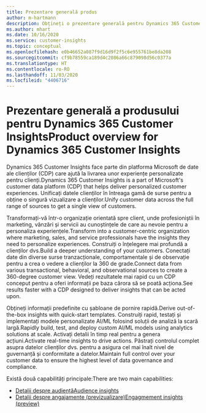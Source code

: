 ```yaml
---
title: Prezentare generală produs
author: m-hartmann
description: Obțineți o prezentare generală pentru Dynamics 365 Customer Insights și capacitățile sale.
ms.author: mhart
ms.date: 10/16/2020
ms.service: customer-insights
ms.topic: conceptual
ms.openlocfilehash: e0b46652a087f9d16d9f2f5c6e955761be8da208
ms.sourcegitcommit: cf9b78559ca189d4c2086a66c879098d56c0377a
ms.translationtype: HT
ms.contentlocale: ro-RO
ms.lasthandoff: 11/03/2020
ms.locfileid: "4406716"
---
```

# <a name="product-overview-for-dynamics-365-customer-insights"></a><span data-ttu-id="71aa3-103">Prezentare generală a produsului pentru Dynamics 365 Customer Insights</span><span class="sxs-lookup"><span data-stu-id="71aa3-103">Product overview for Dynamics 365 Customer Insights</span></span>

<span data-ttu-id="71aa3-104">Dynamics 365 Customer Insights face parte din platforma Microsoft de date ale clienților (CDP) care ajută la livrarea unor experiențe personalizate pentru clienți.</span><span class="sxs-lookup"><span data-stu-id="71aa3-104">Dynamics 365 Customer Insights is a part of Microsoft's customer data platform (CDP) that helps deliver personalized customer experiences.</span></span> <span data-ttu-id="71aa3-105">Unificați datele clienților în întreaga gamă de surse pentru a obține o singură vizualizare a clienților.</span><span class="sxs-lookup"><span data-stu-id="71aa3-105">Unify customer data across the full range of sources to get a single view of customers.</span></span> 

<span data-ttu-id="71aa3-106">Transformați-vă într-o organizație orientată spre client, unde profesioniștii în marketing, vânzări și servicii au cunoștințele de care au nevoie pentru a personaliza experiențele.</span><span class="sxs-lookup"><span data-stu-id="71aa3-106">Transform into a customer-centric organization where marketing, sales, and service professionals have the insights they need to personalize experiences.</span></span> <span data-ttu-id="71aa3-107">Construiți o înțelegere mai profundă a clienților dvs.</span><span class="sxs-lookup"><span data-stu-id="71aa3-107">Build a deeper understanding of your customers.</span></span> <span data-ttu-id="71aa3-108">Conectați date din diverse surse tranzacționale, comportamentale și de observație pentru a crea o vedere a clienților la 360 de grade.</span><span class="sxs-lookup"><span data-stu-id="71aa3-108">Connect data from various transactional, behavioral, and observational sources to create a 360-degree customer view.</span></span> <span data-ttu-id="71aa3-109">Vedeți rezultatele mai rapid cu un CDP conceput pentru a oferi informații pe baza cărora să se poată acționa.</span><span class="sxs-lookup"><span data-stu-id="71aa3-109">See results faster with a CDP designed to deliver insights that can be acted upon.</span></span> 

<span data-ttu-id="71aa3-110">Obțineți informații predefinite cu șabloane de pornire rapidă.</span><span class="sxs-lookup"><span data-stu-id="71aa3-110">Derive out-of-the-box insights with quick-start templates.</span></span> <span data-ttu-id="71aa3-111">Construiți rapid, testați și implementați modele personalizate AI/ML folosind soluții de analiză la scară largă.</span><span class="sxs-lookup"><span data-stu-id="71aa3-111">Rapidly build, test, and deploy custom AI/ML models using analytics solutions at scale.</span></span> <span data-ttu-id="71aa3-112">Activați detalii în timp real pentru a genera acțiuni.</span><span class="sxs-lookup"><span data-stu-id="71aa3-112">Activate real-time insights to drive actions.</span></span> <span data-ttu-id="71aa3-113">Păstrați controlul complet asupra datelor clienților dvs. pentru a asigura cel mai înalt nivel de guvernanță și conformitate a datelor.</span><span class="sxs-lookup"><span data-stu-id="71aa3-113">Maintain full control over your customer data to ensure the highest level of data governance and compliance.</span></span> 

<span data-ttu-id="71aa3-114">Există două capabilități principale:</span><span class="sxs-lookup"><span data-stu-id="71aa3-114">There are two main capabilities:</span></span> 

- [<span data-ttu-id="71aa3-115">Detalii despre audiență</span><span class="sxs-lookup"><span data-stu-id="71aa3-115">Audience insights</span></span>](audience-insights/overview.md)
- [<span data-ttu-id="71aa3-116">Detalii despre angajamente (previzualizare)</span><span class="sxs-lookup"><span data-stu-id="71aa3-116">Engagmement insights (preview)</span></span>](engagement-insights/index.yml)
 